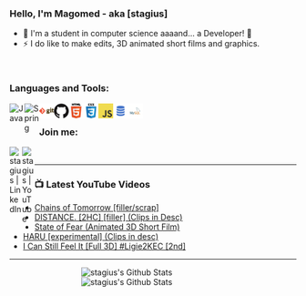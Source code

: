 ### Hello, I'm Magomed - aka [stagius]

- 🔭 I'm a student in computer science aaaand... a Developer! 🤣
- ⚡ I do like to make edits, 3D animated short films and graphics.

<br />

### Languages and Tools:

<img align="left" alt="Java" width="26px" src="https://juhi0903.github.io/static/media/java.992d43d2.png" />
<img align="left" alt="Spring" width="26px" src="https://juhi0903.github.io/static/media/spring.793b3b97.png" />
<img align="left" alt="Git" width="26px" src="https://raw.githubusercontent.com/github/explore/80688e429a7d4ef2fca1e82350fe8e3517d3494d/topics/git/git.png" />
<img align="left" alt="GitHub" width="26px" src="https://raw.githubusercontent.com/github/explore/78df643247d429f6cc873026c0622819ad797942/topics/github/github.png" />
<img align="left" alt="HTML5" width="26px" src="https://raw.githubusercontent.com/github/explore/80688e429a7d4ef2fca1e82350fe8e3517d3494d/topics/html/html.png" />
<img align="left" alt="CSS3" width="26px" src="https://raw.githubusercontent.com/github/explore/80688e429a7d4ef2fca1e82350fe8e3517d3494d/topics/css/css.png" />
<img align="left" alt="JavaScript" width="26px" src="https://raw.githubusercontent.com/github/explore/80688e429a7d4ef2fca1e82350fe8e3517d3494d/topics/javascript/javascript.png" />
<img align="left" alt="SQL" width="26px" src="https://raw.githubusercontent.com/github/explore/80688e429a7d4ef2fca1e82350fe8e3517d3494d/topics/sql/sql.png" />
<img align="left" alt="MySQL" width="26px" src="https://raw.githubusercontent.com/github/explore/80688e429a7d4ef2fca1e82350fe8e3517d3494d/topics/mysql/mysql.png" />

<br />

### Join me:

[<img align="left" alt="stagius | LinkedIn" width="22px" src="https://cdn.jsdelivr.net/npm/simple-icons@v3/icons/linkedin.svg" />][linkedin]
[<img align="left" alt="stagius | YouTube" width="22px" src="https://cdn.jsdelivr.net/npm/simple-icons@v3/icons/youtube.svg" />][youtube]

<br />

---

### 📺 Latest YouTube Videos
<!-- YOUTUBE:START -->
- [Chains of Tomorrow [filler/scrap]](https://www.youtube.com/watch?v=taFeXE10yfA)
- [DISTANCE. [2HC] [filler] (Clips in Desc)](https://www.youtube.com/watch?v=QV2v-aZKXOU)
- [State of Fear (Animated 3D Short Film)](https://www.youtube.com/watch?v=Ckd4I_sJMQw)
- [HARU [experimental] (Clips in desc)](https://www.youtube.com/watch?v=Vjchep7_rC0)
- [I Can Still Feel It [Full 3D] #Ligie2KEC [2nd]](https://www.youtube.com/watch?v=AcVS71le5uY)
<!-- YOUTUBE:END -->

---

<img style="display: block; margin-left: auto; margin-right: auto; width: 50%;" alt="stagius's Github Stats" src="https://github-readme-stats.codestackr.vercel.app/api?username=stagius&theme=buefy&show_icons=true&hide_border=true&count_private=true" />

<img style="display: block; margin-left: auto; margin-right: auto; width: 50%;" alt="stagius's Github Stats" src="https://github-readme-stats.vercel.app/api/pin/?username=stagius&repo=material-components-web&theme=buefy" />



[youtube]: https://youtube.com/chechenmohmad
[linkedin]: https://linkedin.com/in/magomed-istabiev-573099130/